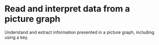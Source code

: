 # Read and interpret data from a picture graph

Understand and extract information presented in a picture graph, including using a key.
